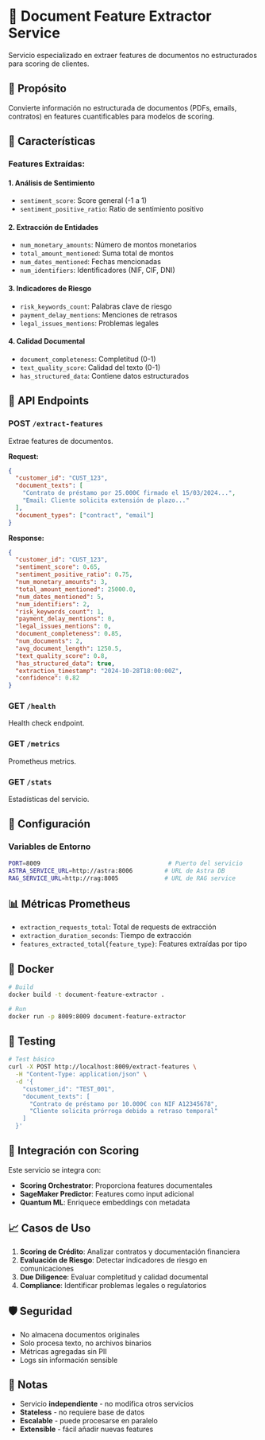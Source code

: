 # 📄 Document Feature Extractor Service

Servicio especializado en extraer features de documentos no estructurados para scoring de clientes.

## 🎯 Propósito

Convierte información no estructurada de documentos (PDFs, emails, contratos) en features cuantificables para modelos de scoring.

## 🚀 Características

### Features Extraídas:

#### 1. **Análisis de Sentimiento**
- `sentiment_score`: Score general (-1 a 1)
- `sentiment_positive_ratio`: Ratio de sentimiento positivo

#### 2. **Extracción de Entidades**
- `num_monetary_amounts`: Número de montos monetarios
- `total_amount_mentioned`: Suma total de montos
- `num_dates_mentioned`: Fechas mencionadas
- `num_identifiers`: Identificadores (NIF, CIF, DNI)

#### 3. **Indicadores de Riesgo**
- `risk_keywords_count`: Palabras clave de riesgo
- `payment_delay_mentions`: Menciones de retrasos
- `legal_issues_mentions`: Problemas legales

#### 4. **Calidad Documental**
- `document_completeness`: Completitud (0-1)
- `text_quality_score`: Calidad del texto (0-1)
- `has_structured_data`: Contiene datos estructurados

## 📡 API Endpoints

### POST `/extract-features`

Extrae features de documentos.

**Request:**
```json
{
  "customer_id": "CUST_123",
  "document_texts": [
    "Contrato de préstamo por 25.000€ firmado el 15/03/2024...",
    "Email: Cliente solicita extensión de plazo..."
  ],
  "document_types": ["contract", "email"]
}
```

**Response:**
```json
{
  "customer_id": "CUST_123",
  "sentiment_score": 0.65,
  "sentiment_positive_ratio": 0.75,
  "num_monetary_amounts": 3,
  "total_amount_mentioned": 25000.0,
  "num_dates_mentioned": 5,
  "num_identifiers": 2,
  "risk_keywords_count": 1,
  "payment_delay_mentions": 0,
  "legal_issues_mentions": 0,
  "document_completeness": 0.85,
  "num_documents": 2,
  "avg_document_length": 1250.5,
  "text_quality_score": 0.8,
  "has_structured_data": true,
  "extraction_timestamp": "2024-10-28T18:00:00Z",
  "confidence": 0.82
}
```

### GET `/health`
Health check endpoint.

### GET `/metrics`
Prometheus metrics.

### GET `/stats`
Estadísticas del servicio.

## 🔧 Configuración

### Variables de Entorno

```bash
PORT=8009                                    # Puerto del servicio
ASTRA_SERVICE_URL=http://astra:8006         # URL de Astra DB
RAG_SERVICE_URL=http://rag:8005             # URL de RAG service
```

## 📊 Métricas Prometheus

- `extraction_requests_total`: Total de requests de extracción
- `extraction_duration_seconds`: Tiempo de extracción
- `features_extracted_total{feature_type}`: Features extraídas por tipo

## 🐳 Docker

```bash
# Build
docker build -t document-feature-extractor .

# Run
docker run -p 8009:8009 document-feature-extractor
```

## 🧪 Testing

```bash
# Test básico
curl -X POST http://localhost:8009/extract-features \
  -H "Content-Type: application/json" \
  -d '{
    "customer_id": "TEST_001",
    "document_texts": [
      "Contrato de préstamo por 10.000€ con NIF A12345678",
      "Cliente solicita prórroga debido a retraso temporal"
    ]
  }'
```

## 🔗 Integración con Scoring

Este servicio se integra con:
- **Scoring Orchestrator**: Proporciona features documentales
- **SageMaker Predictor**: Features como input adicional
- **Quantum ML**: Enriquece embeddings con metadata

## 📈 Casos de Uso

1. **Scoring de Crédito**: Analizar contratos y documentación financiera
2. **Evaluación de Riesgo**: Detectar indicadores de riesgo en comunicaciones
3. **Due Diligence**: Evaluar completitud y calidad documental
4. **Compliance**: Identificar problemas legales o regulatorios

## 🛡️ Seguridad

- No almacena documentos originales
- Solo procesa texto, no archivos binarios
- Métricas agregadas sin PII
- Logs sin información sensible

## 📝 Notas

- Servicio **independiente** - no modifica otros servicios
- **Stateless** - no requiere base de datos
- **Escalable** - puede procesarse en paralelo
- **Extensible** - fácil añadir nuevas features
